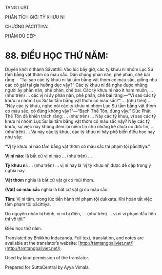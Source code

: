  

TẠNG LUẬT

PHÂN TÍCH GIỚI TỲ KHƯU NI

CHƯƠNG PĀCITTIYA:

PHẨM DÙ DÉP:

# 88\. ĐIỀU HỌC THỨ NĂM:

Duyên khởi ở thành Sāvatthī: Vào lúc bấy giờ, các tỳ khưu ni nhóm Lục Sư tắm bằng vật thơm có màu sắc. Dân chúng phàn nàn, phê phán, chê bai rằng:—“Tại sao các tỳ khưu ni lại tắm bằng vật thơm có màu sắc, giống như các cô gái tại gia hưởng dục vậy?” Các tỳ khưu ni đã nghe được những người ấy phàn nàn, phê phán, chê bai. Các tỳ khưu ni nào ít ham muốn, … (như trên) … các vị ni ấy phàn nàn, phê phán, chê bai rằng:—“Vì sao các tỳ khưu ni nhóm Lục Sư lại tắm bằng vật thơm có màu sắc?” … (như trên) … “Này các tỳ khưu, nghe nói các tỳ khưu ni nhóm Lục Sư tắm bằng vật thơm có màu sắc, có đúng không vậy?”—“Bạch Thế Tôn, đúng vậy.” Đức Phật Thế Tôn đã khiển trách rằng: … (như trên) … Này các tỳ khưu, vì sao các tỳ khưu ni nhóm Lục Sư lại tắm bằng vật thơm có màu sắc vậy? Này các tỳ khưu, sự việc này không đem lại niềm tin cho những kẻ chưa có đức tin, … (như trên) … Và này các tỳ khưu, các tỳ khưu ni hãy phổ biến điều học này như vầy:

“Vị tỳ khưu ni nào tắm bằng vật thơm có màu sắc thì phạm tội pācittiya.”

**Vị ni nào**: là bất cứ vị ni nào … (như trên) …

**Tỳ khưu ni**: … (như trên) … vị ni này là ‘vị tỳ khưu ni’ được đề cập trong ý nghĩa này.

**Vật thơm** nghĩa là bất cứ vật gì có mùi thơm.

**(Vật) có màu sắc** nghĩa là bất cứ vật gì có màu sắc.

**Tắm**: Vị ni tắm, trong lúc tiến hành thì phạm tội dukkaṭa. Khi hoàn tất việc tắm phạm tội pācittiya.

Do nguyên nhân bị bệnh, vị ni bị điên, … (như trên) … vị ni vi phạm đầu tiên thì vô tội.”

Điều học thứ năm.

Translated by Bhikkhu Indacanda. Full text, translation, and notes are available at the translator’s website: [http://tamtangpaliviet.net/](http://tamtangpaliviet.net/).

Used by kind permission of the translator.

Prepared for SuttaCentral by Ayya Vimala.
